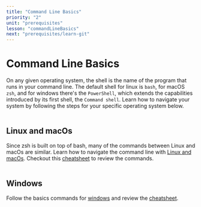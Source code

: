 ```yaml
---
title: "Command Line Basics"
priority: "2"
unit: "prerequisites"
lesson: "commandLineBasics"
next: "prerequisites/learn-git"
---
```


# Command Line Basics

On any given operating system, the shell is the name of the program that runs in your command line. The default shell for linux is `bash`, for macOS `zsh`, and for windows there's the `PowerShell`, which extends the capabilities introduced by its first shell, the `Command shell`. Learn how to navigate your system by following the steps for your specific operating system below.
<br><br>

## Linux and macOs

Since zsh is built on top of bash, many of the commands between Linux and macOs are similar. Learn how to navigate the command line with [Linux and macOs](https://www.taniarascia.com/how-to-use-the-command-line-for-apple-macos-and-linux/). Checkout this [cheatsheet](https://www.guru99.com/linux-commands-cheat-sheet.html) to review the commands.
<br><br>

## Windows

Follow the basics commands for [windows](https://www.computerhope.com/issues/chusedos.htm#:~:text=How%20to%20use%20the%20Windows%20command%20line%20%28DOS%29,directory%20...%208%20Switching%20drives%20...%20More%20items) and review the [cheatsheet](https://serverspace.us/support/help/windows-cmd-commands-cheat-sheet/#:~:text=Windows%20CMD%20Commands%20Cheat%20Sheet%201%20Files%20and,Command%20Line%20Setup%20CLS%20-%20Clears%20screen%20).
